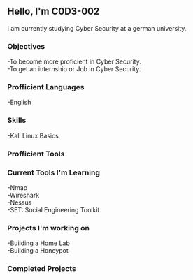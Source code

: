 ## Hello, I'm C0D3-002

I am currently studying Cyber Security at a german university.

### Objectives
-To become more proficient in Cyber Security. <br />
-To get an internship or Job in Cyber Security.

### Profficient Languages
-English

### Skills
-Kali Linux Basics

### Profficient Tools

### Current Tools I'm Learning
-Nmap      <br />
-Wireshark      <br />
-Nessus      <br />
-SET: Social Engineering Toolkit

### Projects I'm working on
-Building a Home Lab <br />
-Building a Honeypot

### Completed Projects








